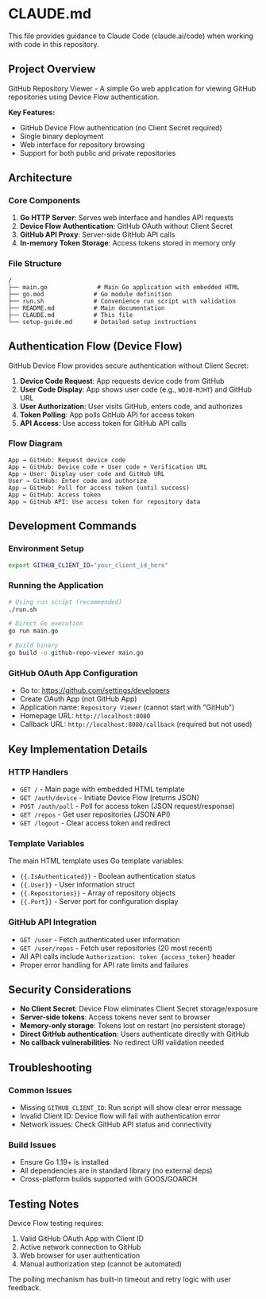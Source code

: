 # CLAUDE.md

This file provides guidance to Claude Code (claude.ai/code) when working with code in this repository.

## Project Overview

GitHub Repository Viewer - A simple Go web application for viewing GitHub repositories using Device Flow authentication.

**Key Features:**
- GitHub Device Flow authentication (no Client Secret required)
- Single binary deployment  
- Web interface for repository browsing
- Support for both public and private repositories

## Architecture

### Core Components

1. **Go HTTP Server**: Serves web interface and handles API requests
2. **Device Flow Authentication**: GitHub OAuth without Client Secret
3. **GitHub API Proxy**: Server-side GitHub API calls
4. **In-memory Token Storage**: Access tokens stored in memory only

### File Structure

```
/
├── main.go              # Main Go application with embedded HTML
├── go.mod              # Go module definition
├── run.sh              # Convenience run script with validation
├── README.md           # Main documentation
├── CLAUDE.md           # This file
└── setup-guide.md      # Detailed setup instructions
```

## Authentication Flow (Device Flow)

GitHub Device Flow provides secure authentication without Client Secret:

1. **Device Code Request**: App requests device code from GitHub
2. **User Code Display**: App shows user code (e.g., `WDJB-MJHT`) and GitHub URL
3. **User Authorization**: User visits GitHub, enters code, and authorizes
4. **Token Polling**: App polls GitHub API for access token
5. **API Access**: Use access token for GitHub API calls

### Flow Diagram
```
App → GitHub: Request device code
App ← GitHub: Device code + User code + Verification URL
App → User: Display user code and GitHub URL
User → GitHub: Enter code and authorize
App → GitHub: Poll for access token (until success)
App ← GitHub: Access token
App → GitHub API: Use access token for repository data
```

## Development Commands

### Environment Setup
```bash
export GITHUB_CLIENT_ID="your_client_id_here"
```

### Running the Application
```bash
# Using run script (recommended)
./run.sh

# Direct Go execution
go run main.go

# Build binary
go build -o github-repo-viewer main.go
```

### GitHub OAuth App Configuration
- Go to: https://github.com/settings/developers
- Create OAuth App (not GitHub App)
- Application name: `Repository Viewer` (cannot start with "GitHub")  
- Homepage URL: `http://localhost:8080`
- Callback URL: `http://localhost:8080/callback` (required but not used)

## Key Implementation Details

### HTTP Handlers
- `GET /` - Main page with embedded HTML template
- `GET /auth/device` - Initiate Device Flow (returns JSON)
- `POST /auth/poll` - Poll for access token (JSON request/response)  
- `GET /repos` - Get user repositories (JSON API)
- `GET /logout` - Clear access token and redirect

### Template Variables
The main HTML template uses Go template variables:
- `{{.IsAuthenticated}}` - Boolean authentication status
- `{{.User}}` - User information struct
- `{{.Repositories}}` - Array of repository objects
- `{{.Port}}` - Server port for configuration display

### GitHub API Integration
- `GET /user` - Fetch authenticated user information
- `GET /user/repos` - Fetch user repositories (20 most recent)
- All API calls include `Authorization: token {access_token}` header
- Proper error handling for API rate limits and failures

## Security Considerations

- **No Client Secret**: Device Flow eliminates Client Secret storage/exposure
- **Server-side tokens**: Access tokens never sent to browser
- **Memory-only storage**: Tokens lost on restart (no persistent storage)
- **Direct GitHub authentication**: Users authenticate directly with GitHub
- **No callback vulnerabilities**: No redirect URI validation needed

## Troubleshooting

### Common Issues
- Missing `GITHUB_CLIENT_ID`: Run script will show clear error message
- Invalid Client ID: Device flow will fail with authentication error
- Network issues: Check GitHub API status and connectivity

### Build Issues
- Ensure Go 1.19+ is installed
- All dependencies are in standard library (no external deps)
- Cross-platform builds supported with GOOS/GOARCH

## Testing Notes

Device Flow testing requires:
1. Valid GitHub OAuth App with Client ID
2. Active network connection to GitHub
3. Web browser for user authentication
4. Manual authorization step (cannot be automated)

The polling mechanism has built-in timeout and retry logic with user feedback.